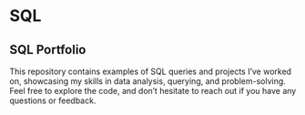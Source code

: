 # SQL
## SQL Portfolio
This repository contains examples of SQL queries and projects I’ve worked on, showcasing my skills in data analysis, querying, and problem-solving. Feel free to explore the code, and don’t hesitate to reach out if you have any questions or feedback.
